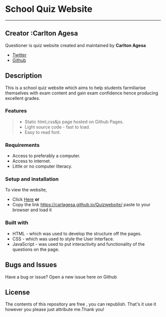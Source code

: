 # School Quiz Website

***

## Creator :Carlton Agesa

Questioner is quiz website created and maintained by **Carlton Agesa**

* [Twitter](https://twitter.com/techguy_ke/)
* [Github](https://github.com/carlagesa/)

## Description

This is a school quiz website which aims to help students farmiliarise themselves with exam content and
gain exam confidence hence producing excellent grades.

### Features
>
> * Static html,css&js page hosted on Github Pages.
> * Light source code - fast to load.
> * Easy to read font.

### Requirements

* Access to preferably a computer.
* Access to internet.
* Little or no computer literacy.

### Setup and installation

To view the website,

* Click [Here](https://carlagesa.github.io/Quizwebsite/) **or**
* Copy the link <https://carlagesa.github.io/Quizwebsite/> paste to your browser and load it

### Built with

* HTML - which was used to develop the structure off the pages.
* CSS - which was used to style the User Interface.
* JavaScript - was used to put interactivity and functionality of the questions on the page.

## Bugs and Issues

Have a bug or issue? Open a new issue here on Github

## License

The contents of this repository are free , you can republish.
That's it use it however you please just attribute me.Thank you!
